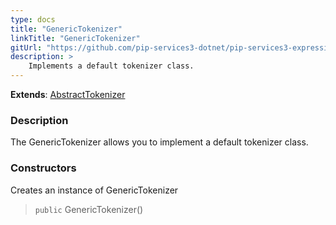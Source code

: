 ```yaml
---
type: docs
title: "GenericTokenizer"
linkTitle: "GenericTokenizer"
gitUrl: "https://github.com/pip-services3-dotnet/pip-services3-expressions-dotnet"
description: > 
    Implements a default tokenizer class.
---
```


**Extends**: [AbstractTokenizer](../../abstract_tokenizer)

### Description

The GenericTokenizer allows you to implement a default tokenizer class.  

### Constructors
Creates an instance of GenericTokenizer

> `public` GenericTokenizer()
